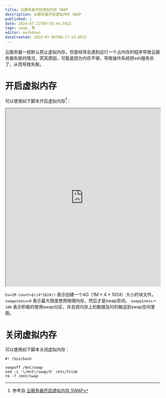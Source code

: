 ```yaml
---
title: 云服务器开启虚拟内存 SWAP
description: 云服务器开启虚拟内存 SWAP
published: 1
date: 2024-07-22T09:55:44.592Z
tags: swap, 熊
editor: markdown
dateCreated: 2024-07-08T08:17:14.601Z
---
```


云服务器一般默认禁止虚拟内存，但是经常会遇到运行一个占内存的程序导致云服务器失联的情况，究其原因，可能是因为内存不够，导致操作系统把ssh服务杀了，从而导致失联。

# 开启虚拟内存

可以使用如下脚本开启虚拟内存[^1]：

<iframe src="https://codetemplate.trycatch.xyz/code/rNnW9555DueYXzKEuH1_U" style="height:576px; width:100%" ></iframe>

`bs=1M count=$((4*1024))` 表示创建一个4G（1M * 4 * 1024）大小的块文件。
`swappiness=0` 表示最大限度使用物理内存，然后才是swap空间。
`swappiness＝100` 表示积极的使用swap分区，并且把内存上的数据及时的搬运到swap空间里面。

# 关闭虚拟内存

可以使用如下脚本关闭虚拟内存：

```shell
#! /bin/bash

swapoff /mnt/swap
sed -i '\/mnt\/swap/d' /etc/fstab
rm -f /mnt/swap
```

[^1]:  参考自 [云服务器开启虚拟内存 SWAP](https://www.rehiy.com/post/427/)
